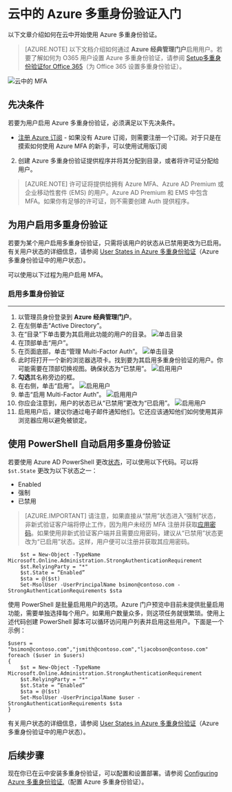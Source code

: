 <properties 
	pageTitle="云中的 Azure 多重身份验证入门" 
	description="这是与 Azure 多重身份验证相关的页面，介绍如何在云中开始使用 Azure MFA。" 
	services="multi-factor-authentication" 
	documentationCenter="" 
	authors="billmath" 
	manager="femila" 
	editor="curtand"/>  


<tags
	ms.service="multi-factor-authentication"
	ms.workload="identity"
	ms.tgt_pltfrm="na"
	ms.devlang="na"
	ms.topic="get-started-article"
	ms.date="10/17/2016"
	wacn.date="11/16/2016"
	ms.author="kgremban"/>

# 云中的 Azure 多重身份验证入门
以下文章介绍如何在云中开始使用 Azure 多重身份验证。

> [AZURE.NOTE]  以下文档介绍如何通过 **Azure 经典管理门户**启用用户。若要了解如何为 O365 用户设置 Azure 多重身份验证，请参阅 [Setup多重身份验证for Office 365](https://support.office.com/article/Set-up-multi-factor-authentication-for-Office-365-users-8f0454b2-f51a-4d9c-bcde-2c48e41621c6?ui=zh-cn&rs=zh-cn&ad=US)（为 Office 365 设置多重身份验证）。

![云中的 MFA](./media/multi-factor-authentication-get-started-cloud/mfa_in_cloud.png)

## 先决条件
若要为用户启用 Azure 多重身份验证，必须满足以下先决条件。




- [注册 Azure 订阅](/pricing/1rmb-trial-full/?form-type=identityauth/) - 如果没有 Azure 订阅，则需要注册一个订阅。对于只是在摸索如何使用 Azure MFA 的新手，可以使用试用版订阅
2. 创建 Azure 多重身份验证提供程序并将其分配到目录，或者将许可证分配给用户。

> [AZURE.NOTE]  许可证将提供给拥有 Azure MFA、Azure AD Premium 或企业移动性套件 (EMS) 的用户。Azure AD Premium 和 EMS 中包含 MFA。如果你有足够的许可证，则不需要创建 Auth 提供程序。
		

## 为用户启用多重身份验证
若要为某个用户启用多重身份验证，只需将该用户的状态从已禁用更改为已启用。有关用户状态的详细信息，请参阅 [User States in Azure 多重身份验证](/documentation/articles/multi-factor-authentication-get-started-user-states/)（Azure 多重身份验证中的用户状态）。

可以使用以下过程为用户启用 MFA。

### 启用多重身份验证
--------------------------------------------------------------------------------
1.  以管理员身份登录到 **Azure 经典管理门户**。
2.  在左侧单击“Active Directory”。
3.  在“目录”下单击要为其启用此功能的用户的目录。
![单击目录](./media/multi-factor-authentication-get-started-cloud/directory1.png)
4.  在顶部单击“用户”。
5.  在页面底部，单击“管理 Multi-Factor Auth”。
![单击目录](./media/multi-factor-authentication-get-started-cloud/manage1.png)
6.  此时将打开一个新的浏览器选项卡。找到要为其启用多重身份验证的用户。你可能需要在顶部切换视图。确保状态为“已禁用”。
![启用用户](./media/multi-factor-authentication-get-started-cloud/enable1.png)
7.  **勾选**其名称旁边的框。
7.  在右侧，单击“启用”。
![启用用户](./media/multi-factor-authentication-get-started-cloud/user1.png)
8.  单击“启用 Multi-Factor Auth”。
![启用用户](./media/multi-factor-authentication-get-started-cloud/enable2.png)
9.  你应会注意到，用户的状态已从“已禁用”更改为“已启用”。
![启用用户](./media/multi-factor-authentication-get-started-cloud/user.png)
10.  启用用户后，建议你通过电子邮件通知他们。它还应该通知他们如何使用其非浏览器应用以避免被锁定。


## 使用 PowerShell 自动启用多重身份验证

若要使用 Azure AD PowerShell 更改[状态](/documentation/articles/multi-factor-authentication-whats-next/)，可以使用以下代码。可以将 `$st.State` 更改为以下状态之一：


- Enabled
- 强制
- 已禁用

> [AZURE.IMPORTANT]  请注意，如果直接从“禁用”状态进入“强制”状态，非新式验证客户端将停止工作，因为用户未经历 MFA 注册并获取[应用密码](/documentation/articles/multi-factor-authentication-whats-next/#app-passwords/)。如果使用非新式验证客户端并且需要应用密码，建议从“已禁用”状态更改为“已启用”状态。这样，用户便可以注册并获取其应用密码。
		
		$st = New-Object -TypeName Microsoft.Online.Administration.StrongAuthenticationRequirement
		$st.RelyingParty = "*"
		$st.State = “Enabled”
		$sta = @($st)
		Set-MsolUser -UserPrincipalName bsimon@contoso.com -StrongAuthenticationRequirements $sta

使用 PowerShell 是批量启用用户的选项。Azure 门户预览中目前未提供批量启用功能，需要单独选择每个用户。如果用户数量众多，则这项任务就很繁琐。使用上述代码创建 PowerShell 脚本可以循环访问用户列表并启用这些用户。下面是一个示例：
    
    $users = "bsimon@contoso.com","jsmith@contoso.com","ljacobson@contoso.com"
    foreach ($user in $users)
    {
    	$st = New-Object -TypeName Microsoft.Online.Administration.StrongAuthenticationRequirement
    	$st.RelyingParty = "*"
    	$st.State = “Enabled”
    	$sta = @($st)
    	Set-MsolUser -UserPrincipalName $user -StrongAuthenticationRequirements $sta
    }


有关用户状态的详细信息，请参阅 [User States in Azure 多重身份验证](/documentation/articles/multi-factor-authentication-get-started-user-states/)（Azure 多重身份验证中的用户状态）。

## 后续步骤
现在你已在云中安装多重身份验证，可以配置和设置部署。请参阅 [Configuring Azure 多重身份验证.](/documentation/articles/multi-factor-authentication-whats-next/)（配置 Azure 多重身份验证）。

<!---HONumber=Mooncake_1107_2016-->
